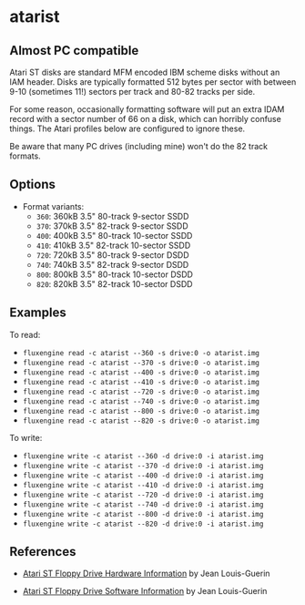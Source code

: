 atarist
====
## Almost PC compatible
<!-- This file is automatically generated. Do not edit. -->

Atari ST disks are standard MFM encoded IBM scheme disks without an IAM header.
Disks are typically formatted 512 bytes per sector with between 9-10 (sometimes
11!) sectors per track and 80-82 tracks per side.

For some reason, occasionally formatting software will put an extra IDAM record
with a sector number of 66 on a disk, which can horribly confuse things. The
Atari profiles below are configured to ignore these.

Be aware that many PC drives (including mine) won't do the 82 track formats. 

## Options

  - Format variants:
      - `360`: 360kB 3.5" 80-track 9-sector SSDD
      - `370`: 370kB 3.5" 82-track 9-sector SSDD
      - `400`: 400kB 3.5" 80-track 10-sector SSDD
      - `410`: 410kB 3.5" 82-track 10-sector SSDD
      - `720`: 720kB 3.5" 80-track 9-sector DSDD
      - `740`: 740kB 3.5" 82-track 9-sector DSDD
      - `800`: 800kB 3.5" 80-track 10-sector DSDD
      - `820`: 820kB 3.5" 82-track 10-sector DSDD

## Examples

To read:

  - `fluxengine read -c atarist --360 -s drive:0 -o atarist.img`
  - `fluxengine read -c atarist --370 -s drive:0 -o atarist.img`
  - `fluxengine read -c atarist --400 -s drive:0 -o atarist.img`
  - `fluxengine read -c atarist --410 -s drive:0 -o atarist.img`
  - `fluxengine read -c atarist --720 -s drive:0 -o atarist.img`
  - `fluxengine read -c atarist --740 -s drive:0 -o atarist.img`
  - `fluxengine read -c atarist --800 -s drive:0 -o atarist.img`
  - `fluxengine read -c atarist --820 -s drive:0 -o atarist.img`

To write:

  - `fluxengine write -c atarist --360 -d drive:0 -i atarist.img`
  - `fluxengine write -c atarist --370 -d drive:0 -i atarist.img`
  - `fluxengine write -c atarist --400 -d drive:0 -i atarist.img`
  - `fluxengine write -c atarist --410 -d drive:0 -i atarist.img`
  - `fluxengine write -c atarist --720 -d drive:0 -i atarist.img`
  - `fluxengine write -c atarist --740 -d drive:0 -i atarist.img`
  - `fluxengine write -c atarist --800 -d drive:0 -i atarist.img`
  - `fluxengine write -c atarist --820 -d drive:0 -i atarist.img`

## References

  - [Atari ST Floppy Drive Hardware
        Information](https://info-coach.fr/atari/hardware/FD-Hard.php) by Jean
        Louis-Guerin

  - [Atari ST Floppy Drive Software
        Information](https://info-coach.fr/atari/software/FD-Soft.php) by Jean
        Louis-Guerin

